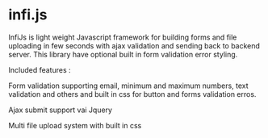 # infi.js
InfiJs is light weight Javascript framework for building forms and file uploading in few seconds with ajax validation and sending back to backend server. This library have optional built in form validation error styling.

Included features : 

Form validation supporting email, minimum and maximum numbers, text validation and others and built in css for button and forms validation erros. 

Ajax submit support vai Jquery
  
Multi file upload system with built in css
